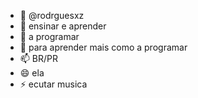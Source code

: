 - 👋 @rodrguesxz
- 👀 ensinar e aprender
- 🌱 a programar
- 💞️ para aprender mais como a programar
- 📫 BR/PR
- 😄 ela
- ⚡ ecutar musica

<!---
rodrguesxz/rodrguesxz is a ✨ special ✨ repository because its `README.md` (this file) appears on your GitHub profile.
You can click the Preview link to take a look at your changes.
--->
